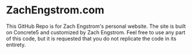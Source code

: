 ZachEngstrom.com
=========
This GitHub Repo is for Zach Engstrom's personal website. The site is built on Concrete5 and customized by Zach Engstrom. Feel free to use any part of this code, but it is requested that you do not replicate the code in its entirety.